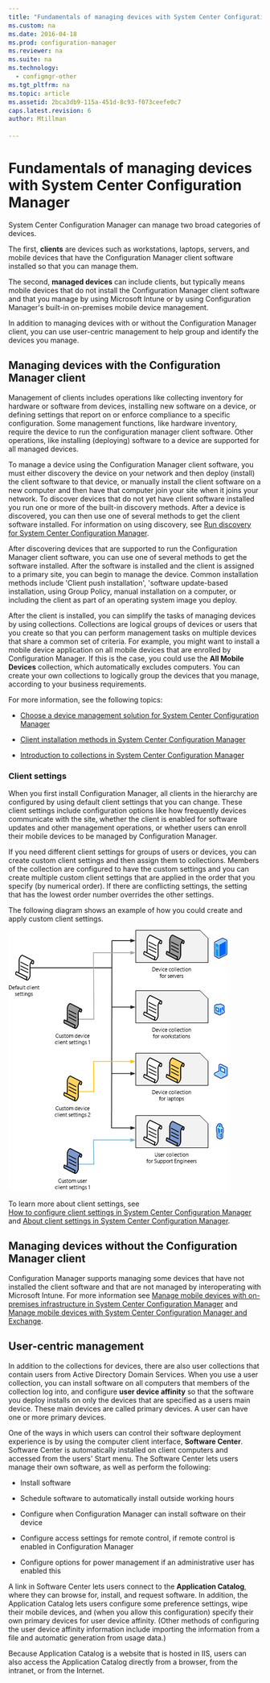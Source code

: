 ```yaml
---
title: "Fundamentals of managing devices with System Center Configuration Manager"
ms.custom: na
ms.date: 2016-04-18
ms.prod: configuration-manager
ms.reviewer: na
ms.suite: na
ms.technology:
  - configmgr-other
ms.tgt_pltfrm: na
ms.topic: article
ms.assetid: 2bca3db9-115a-451d-8c93-f073ceefe0c7
caps.latest.revision: 6
author: Mtillman

---
```

# Fundamentals of managing devices with System Center Configuration Manager
System Center Configuration Manager can manage two broad categories of devices.

The first, **clients** are devices such as workstations, laptops, servers, and mobile devices that have the Configuration Manager client software installed so that you can manage them.   

The second, **managed devices** can include clients, but typically means mobile devices that do not install the Configuration Manager client software and that you manage by using Microsoft Intune or by using Configuration Manager's built-in on-premises mobile device management.

In addition to managing devices with or without the Configuration Manager client, you can use user-centric management to help group and identify the devices you manage.

## Managing devices with the Configuration Manager client

 Management of clients includes operations like collecting inventory for hardware or software from devices, installing new software on a device, or defining settings that report on or enforce compliance to a specific configuration. Some management functions, like hardware inventory, require the device to run the configuration manager client software. Other operations, like installing (deploying) software to a device are supported for all managed devices.  

 To manage a device using the Configuration Manager client software, you must either discovery the device on your network and then deploy (install) the client software to that device, or  manually install the client software on a new computer and then have that computer join your site when it joins your network. To discover devices that do not yet have client software installed you run one or more of the built-in discovery methods. After a device is discovered, you can then use one of several methods to get the client software installed. For information on using discovery, see [Run discovery for System Center Configuration Manager](../../core/servers/deploy/configure/run-discovery.md).  

 After discovering devices that are supported to run the Configuration Manager client software, you can use one of several methods to get the software installed. After the software is installed and the client is assigned to a primary site, you can begin to manage the device.  Common installation methods include 'Client push installation', 'software update-based installation, using Group Policy,  manual installation on a computer, or including the client as part of an operating system image you deploy.  

 After the client is installed, you can simplify the tasks of managing devices by using collections. Collections are logical groups of devices or users that you create so that you can perform management tasks on multiple devices that share a common set of criteria. For example, you might want to install a mobile device application on all mobile devices that are enrolled by Configuration Manager. If this is the case, you could use the **All Mobile Devices** collection, which automatically excludes computers. You can create your own collections to logically group the devices that you manage, according to your business requirements.  

 For more information,  see the following topics:  

-   [Choose a device management solution for System Center Configuration Manager](../../core/plan-design/choose-a-device-management-solution.md)  

-   [Client installation methods in System Center Configuration Manager](../../core/clients/deploy/plan/client-installation-methods.md)  

-   [Introduction to collections in System Center Configuration Manager](../../core/clients/manage/collections/introduction-to-collections.md)  

### Client settings  
 When you first install Configuration Manager, all clients in the hierarchy are configured by using default client settings that you can change. These client settings include configuration options like how  frequently devices communicate with the site, whether the client is enabled for software updates and other management operations, or whether users can enroll their mobile devices to be managed by Configuration Manager.  

 If you need different client settings for groups of users or devices, you can create custom client settings and then assign them to collections.  Members of the collection are configured to have the custom settings and you can create multiple custom client settings that are applied in the order that you specify (by numerical order).  If there are conflicting settings, the setting that has the lowest order number overrides the other settings.  

 The following diagram shows an example of how you could create and apply custom client settings.  

 ![ClientSettings](../../core/understand/media/ClientSettings.gif "ClientSettings")  

 To learn more about client settings, see  
                [How to configure client settings in System Center Configuration Manager](../../core/clients/deploy/configure-client-settings.md) and  [About client settings in System Center Configuration Manager](../../core/clients/deploy/about-client-settings.md).

## Managing devices without the Configuration Manager client  
 Configuration Manager supports managing some devices that have not installed the client software and that are not managed by interoperating with Microsoft Intune. For more information see [Manage mobile devices with on-premises infrastructure in System Center Configuration Manager](../../mdm/understand/manage-mobile-devices-with-on-premises-infrastructure.md) and  [Manage mobile devices with System Center Configuration Manager and Exchange](../../mdm/deploy-use/manage-mobile-devices-with-exchange-activesync.md).  

## User-centric management  
 In addition to the collections for devices, there are also user collections that contain users from Active Directory Domain Services. When you use a user collection, you can install software on all computers that members of the collection log into, and configure **user device affinity** so that the software you deploy  installs on only the devices that are specified as a users main device. These main devices are called primary devices. A user can have one or more primary devices.  

 One of the ways in which users can control their software deployment experience is by using the computer client interface, **Software Center**. Software Center is automatically installed on client computers and accessed from the users' Start menu. The Software Center lets users manage their own software, as well as perform the following:  

-   Install software  

-   Schedule software to automatically install outside working hours  

-   Configure when Configuration Manager can install software on their device  

-   Configure access settings for remote control, if remote control is enabled in Configuration Manager  

-   Configure options for power management if an administrative user has enabled this  

 A link in Software Center lets users connect to the **Application Catalog**, where they can browse for, install, and request software. In addition,  the Application Catalog lets users configure some preference settings,  wipe their mobile devices, and (when you allow this configuration) specify their own primary devices for user device affinity. (Other methods of configuring the user device affinity information include importing the information from a file and automatic generation from usage data.)  

 Because Application Catalog is a website that is hosted in IIS, users can also access the Application Catalog directly from a browser, from the intranet, or from the Internet.  

